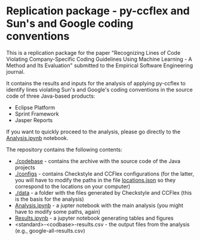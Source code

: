 # Replication package - py-ccflex and Sun's and Google coding conventions

This is a replication package for the paper "Recognizing Lines of Code Violating Company-Specific Coding Guidelines Using Machine Learning - A Method and Its Evaluation" submitted to the Empirical Software Engineering journal.

It contains the results and inputs for the analysis of applying py-ccflex to identify lines violating Sun's and Google's coding conventions in the source code of three Java-based products:
- Eclipse Platform
- Sprint Framework
- Jasper Reports

If you want to quickly proceed to the analysis, please go directly to the [Analysis.ipynb](Analysis.ipynb) notebook.

The repository contains the following contents:
- [./codebase](codebase) - contains the archive with the source code of the Java projects
- [./configs](configs) - contains Checkstyle and CCFlex configurations (for the latter, you will have to modify the paths in the  file [locations.json](./configs/ccflex/locations.json) so they correspond to the locations on your computer)
- [./data](data) - a folder with the files generated by Checkstyle and CCFlex (this is the basis for the analysis)
- [Analysis.ipynb](Analysis.ipynb) - a jupter notebook with the main analysis (you might have to modify some paths, again)
- [Results.ipynb](Results.ipynb) - a jupyter notebook generating tables and figures 
- \<standard\>-\<codbase\>-results.csv - the output files from the analysis (e.g., google-all-results.csv)



